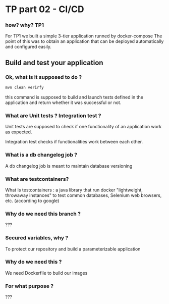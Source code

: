 # TP part 02 - CI/CD

### how? why? TP1

For TP1 we built a simple 3-tier application runned by docker-compose
The point of this was to obtain an application that can be deployed automatically and configured easily.

## Build and test your application

### Ok, what is it supposed to do ?

```bash
mvn clean verirfy
```

this command is supposed to build and launch tests defined in the application and return whether it was successful or not.

### What are Unit tests ? Integration test ?

Unit tests are supposed to check if one functionality of an application work as expected.

Integration test checks if functionalities work between each other.

### What is a db changelog job ?

A db changelog job is meant to maintain database versioning

### What are testcontainers?

What Is testcontainers : a java library that run docker "lightweight, throwaway instances" to test common databases, 
Selenium web browsers, etc. (according to google)

### Why do we need this branch ?

???

### Secured variables, why ?

To protect our repository and build a parameterizable application 

### Why do we need this ?

We need Dockerfile to build our images  

### For what purpose ?

???

